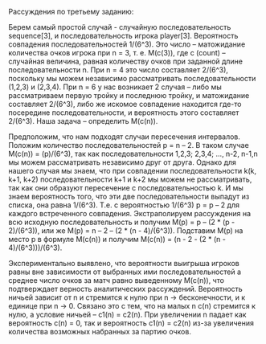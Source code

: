 Рассуждения по третьему заданию:

Берем самый простой случай - случайную последовательность sequence[3], и последовательность игрока player[3]. Вероятность совпадения последовательностей 1/(6^3). Это число – матожидание количества очков игрока при n = 3, т. е. M(c(3)), где c (count) – случайная величина, равная количеству очков при заданной длине последовательности n. При n = 4 это число составляет 2/(6^3), поскольку мы можем независимо рассматривать последовательности (1,2,3) и (2,3,4). При n = 6 у нас возникает 2 случая – либо мы рассматриваем первую тройку и последнюю тройку, и матожидание составляет 2/(6^3), либо же искомое совпадение находится где-то посередине последовательности, и вероятность этого составляет 2/(6^3). Наша задача – определить M(c(n)).

Предположим, что нам подходят случаи пересечения интервалов. Положим количество последовательностей p = n – 2.  В таком случае M(c(n)) = (p)/(6^3), так как последовательности 1,2,3; 2,3,4; …, n-2, n-1,n мы можем рассматривать независимо друг от друга. Однако для нашего случая мы знаем, что при совпадении последовательности k(k, k+1, k+2) последовательности k+1 и k+2 мы можем не рассматривать, так как они образуют пересечение с последовательностью k. И мы знаем вероятность того, что эти две последовательности выпадут из списка, она равна 1/(6^3). Т.е. с вероятностью 1/(6^3) p = p – 2 для каждого встреченного совпадения. Экстраполируем рассуждения на всю исходную последовательность и получим M(p) = p – (2 * (p - 2)/(6^3)), или же M(p) = n – 2 – (2 * (n - 4)/(6^3)). Подставим M(p) на место p в формуле M(c(n)) и получим M(c(n)) = (n - 2 - (2 * (n - 4)/(6^3)))/(6^3).

Экспериментально выявлено, что вероятности выигрыша игроков равны вне зависимости от выбранных ими последовательностей а среднее число очков за матч равно выведенному M(c(n)), что подтверждает верность аналитических рассуждений. Вероятность ничьей зависит от n и стремится к нулю при n -> бесконечности, и к единице при n -> 0. Связано это с тем, что на малых n c(n) стремится к нулю, а условие ничьей – c1(n) = c2(n). При увеличении n падает как вероятность c(n) = 0, так и вероятность c1(n) = c2(n) из-за увеличения количества возможных набранных за партию очков. 
